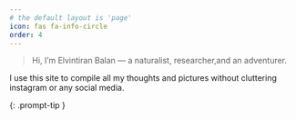 ```yaml
---
# the default layout is 'page'
icon: fas fa-info-circle
order: 4
---
```


> Hi, I’m Elvintiran Balan — a naturalist, researcher,and an adventurer.

I use this site to compile all my thoughts and pictures without cluttering instagram or any social media. 

{: .prompt-tip }